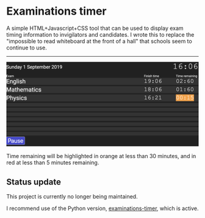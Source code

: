 # Examinations timer

A simple HTML+Javascript+CSS tool that can be used to display exam timing information to invigilators and candidates. I wrote this to replace the "impossible to read whiteboard at the front of a hall" that schools seem to continue to use.

---

![](img/screenshot.png)

Time remaining will be highlighted in orange at less than 30 minutes, and in red at less than 5 minutes remaining.

## Status update

This project is currently no longer being maintained.

I recommend use of the Python version, [examinations-timer](https://github.com/paulbaumgarten/examinations-timer), which is active.


